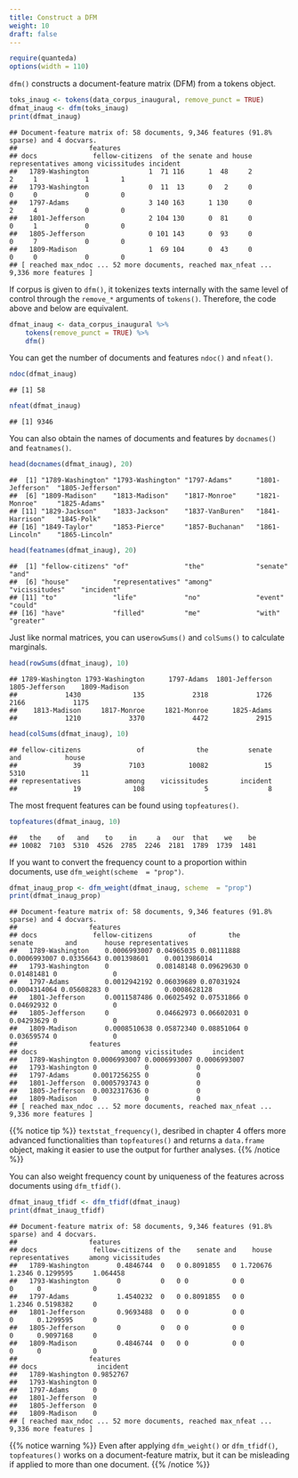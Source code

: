 ```yaml
---
title: Construct a DFM
weight: 10
draft: false
---
```



```r
require(quanteda)
options(width = 110)
```

`dfm()` constructs a document-feature matrix (DFM) from a tokens object.


```r
toks_inaug <- tokens(data_corpus_inaugural, remove_punct = TRUE)
dfmat_inaug <- dfm(toks_inaug)
print(dfmat_inaug)
```

```
## Document-feature matrix of: 58 documents, 9,346 features (91.8% sparse) and 4 docvars.
##                  features
## docs              fellow-citizens  of the senate and house representatives among vicissitudes incident
##   1789-Washington               1  71 116      1  48     2               2     1            1        1
##   1793-Washington               0  11  13      0   2     0               0     0            0        0
##   1797-Adams                    3 140 163      1 130     0               2     4            0        0
##   1801-Jefferson                2 104 130      0  81     0               0     1            0        0
##   1805-Jefferson                0 101 143      0  93     0               0     7            0        0
##   1809-Madison                  1  69 104      0  43     0               0     0            0        0
## [ reached max_ndoc ... 52 more documents, reached max_nfeat ... 9,336 more features ]
```

If corpus is given to `dfm()`, it tokenizes texts internally with the same level of control through the `remove_*` arguments of `tokens()`. Therefore, the code above and below are equivalent.


```r
dfmat_inaug <- data_corpus_inaugural %>% 
    tokens(remove_punct = TRUE) %>% 
    dfm()
```

You can get the number of documents and features `ndoc()` and `nfeat()`.


```r
ndoc(dfmat_inaug)
```

```
## [1] 58
```

```r
nfeat(dfmat_inaug)
```

```
## [1] 9346
```

You can also obtain the names of documents and features by `docnames()` and `featnames()`.


```r
head(docnames(dfmat_inaug), 20)
```

```
##  [1] "1789-Washington" "1793-Washington" "1797-Adams"      "1801-Jefferson"  "1805-Jefferson" 
##  [6] "1809-Madison"    "1813-Madison"    "1817-Monroe"     "1821-Monroe"     "1825-Adams"     
## [11] "1829-Jackson"    "1833-Jackson"    "1837-VanBuren"   "1841-Harrison"   "1845-Polk"      
## [16] "1849-Taylor"     "1853-Pierce"     "1857-Buchanan"   "1861-Lincoln"    "1865-Lincoln"
```

```r
head(featnames(dfmat_inaug), 20)
```

```
##  [1] "fellow-citizens" "of"              "the"             "senate"          "and"            
##  [6] "house"           "representatives" "among"           "vicissitudes"    "incident"       
## [11] "to"              "life"            "no"              "event"           "could"          
## [16] "have"            "filled"          "me"              "with"            "greater"
```

Just like normal matrices, you can use`rowSums()` and `colSums()` to calculate marginals. 


```r
head(rowSums(dfmat_inaug), 10)
```

```
## 1789-Washington 1793-Washington      1797-Adams  1801-Jefferson  1805-Jefferson    1809-Madison 
##            1430             135            2318            1726            2166            1175 
##    1813-Madison     1817-Monroe     1821-Monroe      1825-Adams 
##            1210            3370            4472            2915
```

```r
head(colSums(dfmat_inaug), 10)
```

```
## fellow-citizens              of             the          senate             and           house 
##              39            7103           10082              15            5310              11 
## representatives           among    vicissitudes        incident 
##              19             108               5               8
```

The most frequent features can be found using `topfeatures()`.


```r
topfeatures(dfmat_inaug, 10)
```

```
##   the    of   and    to    in     a   our  that    we    be 
## 10082  7103  5310  4526  2785  2246  2181  1789  1739  1481
```

If you want to convert the frequency count to a proportion within documents, use `dfm_weight(scheme  = "prop")`.


```r
dfmat_inaug_prop <- dfm_weight(dfmat_inaug, scheme  = "prop")
print(dfmat_inaug_prop)
```

```
## Document-feature matrix of: 58 documents, 9,346 features (91.8% sparse) and 4 docvars.
##                  features
## docs              fellow-citizens         of        the       senate        and       house representatives
##   1789-Washington    0.0006993007 0.04965035 0.08111888 0.0006993007 0.03356643 0.001398601    0.0013986014
##   1793-Washington    0            0.08148148 0.09629630 0            0.01481481 0              0           
##   1797-Adams         0.0012942192 0.06039689 0.07031924 0.0004314064 0.05608283 0              0.0008628128
##   1801-Jefferson     0.0011587486 0.06025492 0.07531866 0            0.04692932 0              0           
##   1805-Jefferson     0            0.04662973 0.06602031 0            0.04293629 0              0           
##   1809-Madison       0.0008510638 0.05872340 0.08851064 0            0.03659574 0              0           
##                  features
## docs                     among vicissitudes     incident
##   1789-Washington 0.0006993007 0.0006993007 0.0006993007
##   1793-Washington 0            0            0           
##   1797-Adams      0.0017256255 0            0           
##   1801-Jefferson  0.0005793743 0            0           
##   1805-Jefferson  0.0032317636 0            0           
##   1809-Madison    0            0            0           
## [ reached max_ndoc ... 52 more documents, reached max_nfeat ... 9,336 more features ]
```

{{% notice tip %}}
`textstat_frequency()`, desribed in chapter 4 offers more advanced functionalities than `topfeatures()` and returns a `data.frame` object, making it easier to use the output for further analyses.
{{% /notice %}}


You can also weight frequency count by uniqueness of the features across documents using `dfm_tfidf()`.


```r
dfmat_inaug_tfidf <- dfm_tfidf(dfmat_inaug)
print(dfmat_inaug_tfidf)
```

```
## Document-feature matrix of: 58 documents, 9,346 features (91.8% sparse) and 4 docvars.
##                  features
## docs              fellow-citizens of the    senate and    house representatives     among vicissitudes
##   1789-Washington       0.4846744  0   0 0.8091855   0 1.720676          1.2346 0.1299595     1.064458
##   1793-Washington       0          0   0 0           0 0                 0      0             0       
##   1797-Adams            1.4540232  0   0 0.8091855   0 0                 1.2346 0.5198382     0       
##   1801-Jefferson        0.9693488  0   0 0           0 0                 0      0.1299595     0       
##   1805-Jefferson        0          0   0 0           0 0                 0      0.9097168     0       
##   1809-Madison          0.4846744  0   0 0           0 0                 0      0             0       
##                  features
## docs               incident
##   1789-Washington 0.9852767
##   1793-Washington 0        
##   1797-Adams      0        
##   1801-Jefferson  0        
##   1805-Jefferson  0        
##   1809-Madison    0        
## [ reached max_ndoc ... 52 more documents, reached max_nfeat ... 9,336 more features ]
```

{{% notice warning %}}
Even after applying  `dfm_weight()` or `dfm_tfidf()`, `topfeatures()` works on a document-feature matrix, but it can be misleading if applied to more than one document.
{{% /notice %}}
